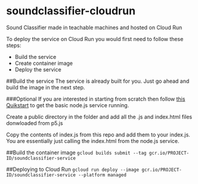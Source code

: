 # soundclassifier-cloudrun
Sound Classifier made in teachable machines and hosted on Cloud Run

To deploy the service on Cloud Run you would first need to follow these steps:
* Build the service
* Create container image
* Deploy the service 

##Build the service
The service is already built for you. Just go ahead and build the image in the next step.

###Optional
If you are interested in starting from scratch then follow [this Quikstart](https://cloud.google.com/run/docs/quickstarts/build-and-deploy) to get the basic node.js service running.

Create a public directory in the folder and add all the .js and index.html files donwloaded from p5.js

Copy the contents of index.js from this repo and add them to your index.js. You are essentially just calling the index.html from the node.js service.

##Build the container image
```gcloud builds submit --tag gcr.io/PROJECT-ID/soundclassifier-service```

##Deploying to Cloud Run
```gcloud run deploy --image gcr.io/PROJECT-ID/soundclassifier-service --platform managed```
